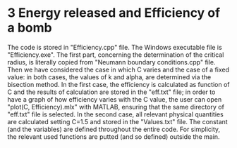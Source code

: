 # 3 Energy released and Efficiency of a bomb
The code is stored in "Efficiency.cpp" file.
The Windows executable file is "Efficiency.exe".
The first part, concerning the determination of the critical radius, is literally 
copied from "Neumann boundary conditions.cpp" file.
Then we have considered the case in which C varies and the case of a fixed value:
in both cases, the values of k and alpha, are determined via the bisection method.
In the first case, the efficiency is calculated as function of C and the results of 
calculation are stored in the "eff.txt" file; in order to have a graph of how 
efficiency varies with the C value, the user can open "plot(C, Efficiency).mlx" 
with MATLAB, ensuring that the same directory of "eff.txt" file is selected.
In the second case, all relevant physical quantities are calculated setting C=1.5 
and stored in the "Values.txt" file.
The constant (and the variables) are defined throughout the entire code.
For simplicity, the relevant used functions are putted (and so defined) outside the
main.

